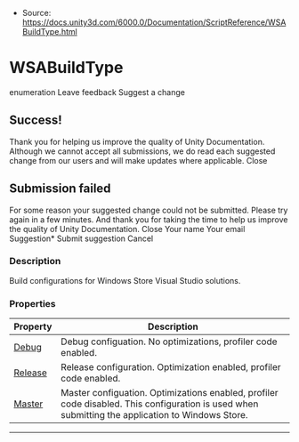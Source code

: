 * Source: https://docs.unity3d.com/6000.0/Documentation/ScriptReference/WSABuildType.html

# WSABuildType
enumeration
Leave feedback
Suggest a change
## Success!
Thank you for helping us improve the quality of Unity Documentation. Although we cannot accept all submissions, we do read each suggested change from our users and will make updates where applicable.
Close
## Submission failed
For some reason your suggested change could not be submitted. Please <a>try again</a> in a few minutes. And thank you for taking the time to help us improve the quality of Unity Documentation.
Close
Your name Your email Suggestion* Submit suggestion
Cancel
### Description
Build configurations for Windows Store Visual Studio solutions.
### Properties
Property | Description  
---|---  
[Debug](https://docs.unity3d.com/6000.0/Documentation/ScriptReference/WSABuildType.Debug.html) | Debug configuation. No optimizations, profiler code enabled.  
[Release](https://docs.unity3d.com/6000.0/Documentation/ScriptReference/WSABuildType.Release.html) | Release configuration. Optimization enabled, profiler code enabled.  
[Master](https://docs.unity3d.com/6000.0/Documentation/ScriptReference/WSABuildType.Master.html) | Master configuation. Optimizations enabled, profiler code disabled. This configuration is used when submitting the application to Windows Store.  
* * *

